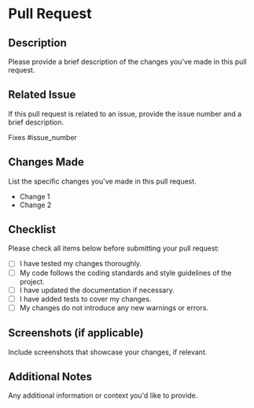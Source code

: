 # Pull Request

## Description

Please provide a brief description of the changes you've made in this pull request.

## Related Issue

If this pull request is related to an issue, provide the issue number and a brief description.

Fixes #issue_number

## Changes Made

List the specific changes you've made in this pull request.

- Change 1
- Change 2

## Checklist

Please check all items below before submitting your pull request:

- [ ] I have tested my changes thoroughly.
- [ ] My code follows the coding standards and style guidelines of the project.
- [ ] I have updated the documentation if necessary.
- [ ] I have added tests to cover my changes.
- [ ] My changes do not introduce any new warnings or errors.

## Screenshots (if applicable)

Include screenshots that showcase your changes, if relevant.

## Additional Notes

Any additional information or context you'd like to provide.

